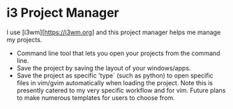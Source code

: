 # i3 Project Manager

I use [i3wm][https://i3wm.org] and this project manager helps me manage my projects. 

* Command line tool that lets you open your projects from the command line.
* Save the project by saving the layout of your windows/apps.
* Save the project as specific 'type` (such as python) to open specific files in vim/gvim automatically when loading the project. Note this is presently catered to my very specific workflow and for vim. Future plans to make numerous templates for users to choose from.